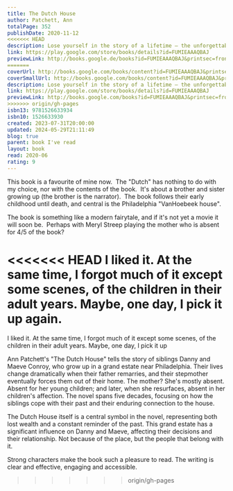 ```yaml
---  
title: The Dutch House  
author: Patchett, Ann  
totalPage: 352  
publishDate: 2020-11-12  
<<<<<<< HEAD
description: Lose yourself in the story of a lifetime – the unforgettable Sunday Times bestseller 'Patchett leads us to a truth that feels like life rather than literature' Guardian Longlisted for the Women's Prize 2020 A STORY OF TWO SIBLINGS, THEIR CHILDHOOD HOME, AND A PAST THAT THEY CAN'T LET GO. Like swallows, like salmon, we were the helpless captives of our migratory patterns. We pretended that what we had lost was the house, not our mother, not our father. We pretended that what we had lost had been taken from us by the person who still lived inside. 'The best book I've read in years' Rosamund Lupton 'Her finest novel yet' Sunday Times 'The buzz around The Dutch House is totally justified. Her best yet, which is saying something' John Boyne 'A masterpiece' Cathy Rentzenbrink 'Bliss' Nigella Lawson  
link: https://play.google.com/store/books/details?id=FUMIEAAAQBAJ  
previewLink: http://books.google.de/books?id=FUMIEAAAQBAJ&printsec=frontcover&dq=Ann+Patchett,+The+Dutch+House&hl=&as_pt=BOOKS&cd=1&source=gbs_api  
=======
coverUrl: http://books.google.com/books/content?id=FUMIEAAAQBAJ&printsec=frontcover&img=1&zoom=1&edge=curl&source=gbs_api  
coverSmallUrl: http://books.google.com/books/content?id=FUMIEAAAQBAJ&printsec=frontcover&img=1&zoom=5&edge=curl&source=gbs_api  
description: Lose yourself in the story of a lifetime – the unforgettable Sunday Times bestseller 'Patchett leads us to a truth that feels like life rather than literature' Guardian Longlisted for the Women's Prize 2020 A STORY OF TWO SIBLINGS, THEIR CHILDHOOD HOME, AND A PAST THAT THEY CAN'T LET GO. Like swallows, like salmon, we were the helpless captives of our migratory patterns. We pretended that what we had lost was the house, not our mother, not our father. We pretended that what we had lost had been taken from us by the person who still lived inside. 'The best book I've read in years' Rosamund Lupton 'Her finest novel yet' Sunday Times 'The buzz around The Dutch House is totally justified. Her best yet, which is saying something' John Boyne 'A masterpiece' Cathy Rentzenbrink 'Bliss' Nigella Lawson  
link: https://play.google.com/store/books/details?id=FUMIEAAAQBAJ  
previewLink: http://books.google.com/books?id=FUMIEAAAQBAJ&printsec=frontcover&dq=Ann+Patchett,+The+Dutch+House&hl=&as_pt=BOOKS&cd=1&source=gbs_api  
>>>>>>> origin/gh-pages
isbn13: 9781526633934  
isbn10: 1526633930  
created: 2023-07-31T20:00:00  
updated: 2024-05-29T21:11:49  
blog: true  
parent: book I've read  
layout: book  
read: 2020-06  
rating: 9  
---  
```

  
This book is a favourite of mine now.  The "Dutch" has nothing to do with my choice, nor with the contents of the book.  It's about a brother and sister growing up (the brother is the narrator).  The book follows their early childhood until death, and central is the Philadelphia "VanHoebeek house".    
  
The book is something like a modern fairytale, and if it's not yet a movie it will soon be.  Perhaps with Meryl Streep playing the mother who is absent for 4/5 of the book?  
  
<<<<<<< HEAD
I liked it. At the same time, I forgot much of it except some scenes, of the children in their adult years. Maybe, one day, I pick it up again.  
=======
I liked it. At the same time, I forgot much of it except some scenes, of the children in their adult years. Maybe, one day, I pick it up   
  
  
Ann Patchett's "The Dutch House" tells the story of siblings Danny and Maeve Conroy, who grow up in a grand estate near Philadelphia. Their lives change dramatically when their father remarries, and their stepmother eventually forces them out of their home. The mother?  She's mostly absent.  Absent for her young children; and later, when she resurfaces, absent in her children's affection.  The novel spans five decades, focusing on how the siblings cope with their past and their enduring connection to the house.  
  
The Dutch House itself is a central symbol in the novel, representing both lost wealth and a constant reminder of the past. This grand estate has a significant influence on Danny and Maeve, affecting their decisions and their relationship.  Not because of the place, but the people that belong with it.  
  
Strong characters make the book such a pleasure to read.  The writing is clear and effective, engaging and accessible. 
>>>>>>> origin/gh-pages
